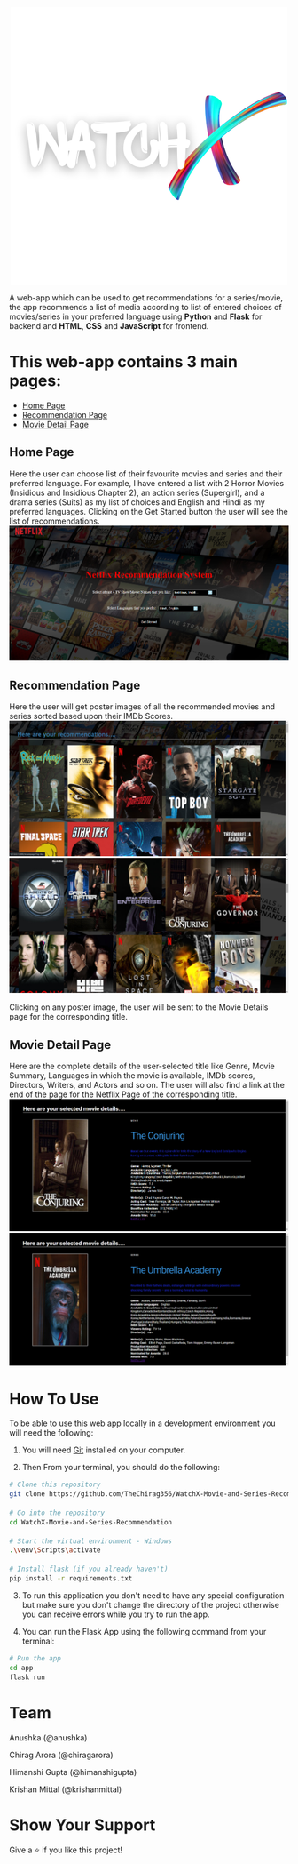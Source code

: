 <div style="display:flex; justify-content:center;">
    <img src="app/static/assets/images/watchX.png" />
</div>

<p>
A web-app which can be used to get recommendations for a series/movie, the app recommends a list of media according to list of entered choices of movies/series in your preferred language using <strong>Python</strong> and <strong>Flask</strong> for backend and <strong>HTML</strong>, <strong>CSS</strong> and <strong>JavaScript</strong> for frontend.
</p>

# This web-app contains 3 main pages:
- [Home Page](#home-page)
- [Recommendation Page](#recommendation-page)
- [Movie Detail Page](#movie-detail-page)

## Home Page
Here the user can choose list of their favourite movies and series and their preferred language. For example, I have entered a list with 2 Horror Movies (Insidious and Insidious Chapter 2), an action series (Supergirl), and a drama series (Suits) as my list of choices and English and Hindi as my preferred languages.
Clicking on the Get Started button the user will see the list of recommendations.
![Home Page](/app/static/screenshots/Screenshot-HomePage.png)

## Recommendation Page
Here the user will get poster images of all the recommended movies and series sorted based upon their IMDb Scores.
![Recommendation Page 1](/app/static/screenshots/Screenshot-RecommendationPage1.png)
![Recommendation Page 2](/app/static/screenshots/Screenshot-RecommendationPage2.png)

Clicking on any poster image, the user will be sent to the Movie Details page for the corresponding title.

## Movie Detail Page
Here are the complete details of the user-selected title like Genre, Movie Summary, Languages in which the movie is available, IMDb scores, Directors, Writers, and Actors and so on. The user will also find a link at the end of the page for the Netflix Page of the corresponding title.
![Movie Detail Page 1](/app/static/screenshots/Screenshot-MovieDetailPage1.png)
![Movie Detail Page 2](/app/static/screenshots/Screenshot-MovieDetailPage2.png)

# How To Use

To be able to use this web app locally in a development environment you will need the following:

1) You will need [Git](https://git-scm.com) installed on your computer.

2) Then From your terminal, you should do the following:

```bash
# Clone this repository
git clone https://github.com/TheChirag356/WatchX-Movie-and-Series-Recommendation.git

# Go into the repository
cd WatchX-Movie-and-Series-Recommendation

# Start the virtual environment - Windows
.\venv\Scripts\activate

# Install flask (if you already haven't)
pip install -r requirements.txt

```

3) To run this application you don't need to have any special configuration but make sure you don't change the directory of the project otherwise you can receive errors while you try to run the app.

4) You can run the Flask App using the following command from your terminal:

```bash
# Run the app
cd app
flask run
```

# Team

Anushka (@anushka)

Chirag Arora (@chiragarora)

Himanshi Gupta (@himanshigupta)

Krishan Mittal (@krishanmittal)

# Show Your Support

Give a ⭐️ if you like this project!